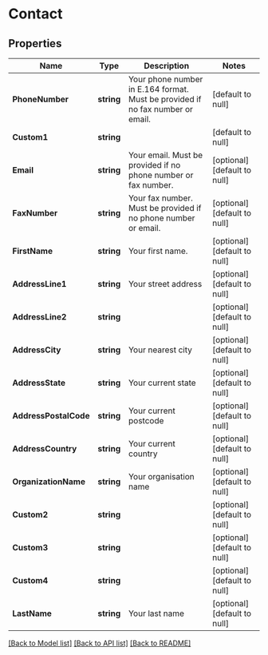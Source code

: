 # Contact

## Properties
Name | Type | Description | Notes
------------ | ------------- | ------------- | -------------
**PhoneNumber** | **string** | Your phone number in E.164 format. Must be provided if no fax number or email. | [default to null]
**Custom1** | **string** |  | [default to null]
**Email** | **string** | Your email. Must be provided if no phone number or fax number. | [optional] [default to null]
**FaxNumber** | **string** | Your fax number. Must be provided if no phone number or email. | [optional] [default to null]
**FirstName** | **string** | Your first name. | [optional] [default to null]
**AddressLine1** | **string** | Your street address | [optional] [default to null]
**AddressLine2** | **string** |  | [optional] [default to null]
**AddressCity** | **string** | Your nearest city | [optional] [default to null]
**AddressState** | **string** | Your current state | [optional] [default to null]
**AddressPostalCode** | **string** | Your current postcode | [optional] [default to null]
**AddressCountry** | **string** | Your current country | [optional] [default to null]
**OrganizationName** | **string** | Your organisation name | [optional] [default to null]
**Custom2** | **string** |  | [optional] [default to null]
**Custom3** | **string** |  | [optional] [default to null]
**Custom4** | **string** |  | [optional] [default to null]
**LastName** | **string** | Your last name | [optional] [default to null]

[[Back to Model list]](../README.md#documentation-for-models) [[Back to API list]](../README.md#documentation-for-api-endpoints) [[Back to README]](../README.md)


